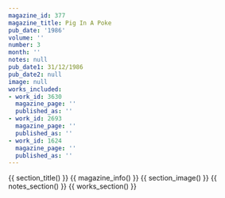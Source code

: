 ```yaml
---
magazine_id: 377
magazine_title: Pig In A Poke
pub_date: '1986'
volume: ''
number: 3
month: ''
notes: null
pub_date1: 31/12/1986
pub_date2: null
image: null
works_included:
- work_id: 3630
  magazine_page: ''
  published_as: ''
- work_id: 2693
  magazine_page: ''
  published_as: ''
- work_id: 1624
  magazine_page: ''
  published_as: ''
---
```


{{ section_title() }}
{{ magazine_info() }}
{{ section_image() }}
{{ notes_section() }}
{{ works_section() }}
